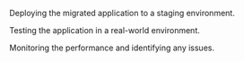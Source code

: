 Deploying the migrated application to a staging environment.

Testing the application in a real-world environment.

Monitoring the performance and identifying any issues.